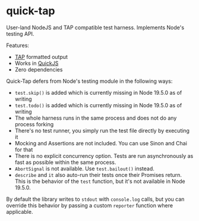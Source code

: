 # quick-tap

User-land NodeJS and TAP compatible test harness. Implements Node's testing API.

Features:

- [TAP](https://testanything.org/) formatted output
- Works in [QuickJS](https://bellard.org/quickjs/)
- Zero dependencies

Quick-Tap defers from Node's testing module in the following ways:

- `test.skip()` is added which is currently missing in Node 19.5.0 as of writing
- `test.todo()` is added which is currently missing in Node 19.5.0 as of writing
- The whole harness runs in the same process and does not do any process forking
- There's no test runner, you simply run the test file directly by executing it
- Mocking and Assertions are not included. You can use Sinon and Chai for that
- There is no explicit concurrency option. Tests are run asynchronously as fast
  as possible within the same process.
- `AbortSignal` is not available. Use `test.bailout()` instead.
- `describe` and `it` also auto-run their tests once their Promises return. This
  is the behavior of the `test` function, but it's not available in Node 19.5.0.

By default the library writes to `stdout` with `console.log` calls, but you can
override this behavior by passing a custom `reporter` function where applicable.
